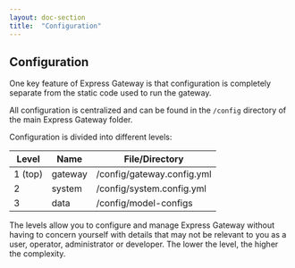 ```yaml
---
layout: doc-section
title:  "Configuration"
---
```

## Configuration
One key feature of Express Gateway is that configuration is completely separate from the static code used to run the gateway.  

All configuration is centralized and can be found in the `/config` directory of the main Express Gateway folder.

Configuration is divided into different levels:

Level          | Name           | File/Directory
-------------- | -------------- | --------------
1 (top)        | gateway        | /config/gateway.config.yml
2              | system         | /config/system.config.yml
3              | data           | /config/model-configs

The levels allow you to configure and manage Express Gateway without having to concern yourself with details that may not be relevant to you as a user, operator, administrator or developer. The lower the level, the higher the complexity.
